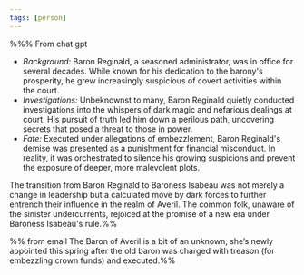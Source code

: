 ```yaml
---
tags: [person]
---
```



%%% From chat gpt
- _Background:_ Baron Reginald, a seasoned administrator, was in office for several decades. While known for his dedication to the barony's prosperity, he grew increasingly suspicious of covert activities within the court.
- _Investigations:_ Unbeknownst to many, Baron Reginald quietly conducted investigations into the whispers of dark magic and nefarious dealings at court. His pursuit of truth led him down a perilous path, uncovering secrets that posed a threat to those in power.
- _Fate:_ Executed under allegations of embezzlement, Baron Reginald's demise was presented as a punishment for financial misconduct. In reality, it was orchestrated to silence his growing suspicions and prevent the exposure of deeper, more malevolent plots.

The transition from Baron Reginald to Baroness Isabeau was not merely a change in leadership but a calculated move by dark forces to further entrench their influence in the realm of Averil. The common folk, unaware of the sinister undercurrents, rejoiced at the promise of a new era under Baroness Isabeau's rule.%%

%% from email 
The Baron of Averil is a bit of an unknown, she’s newly appointed this spring after the old baron was charged with treason (for embezzling crown funds) and executed.%%